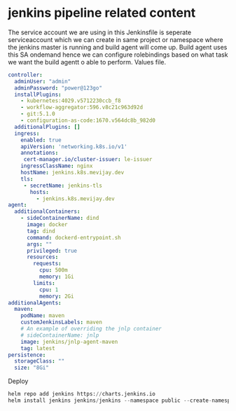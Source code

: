 # jenkins pipeline related content
The service account we are using in this Jenkinsfile is seperate serviceaccount which we can create in same project or namespace where the jenkins master is running and build agent will come up. Build agent uses this SA ondemand hence we can configure rolebindings based on what task we want the build agentt o able to perform.
Values file.

```yaml
controller:
  adminUser: "admin"
  adminPassword: "power@123go"
  installPlugins:
    - kubernetes:4029.v5712230ccb_f8
    - workflow-aggregator:596.v8c21c963d92d
    - git:5.1.0
    - configuration-as-code:1670.v564dc8b_982d0
  additionalPlugins: []
  ingress:
    enabled: true
    apiVersion: 'networking.k8s.io/v1'
    annotations:
     cert-manager.io/cluster-issuer: le-issuer
    ingressClassName: nginx
    hostName: jenkins.k8s.mevijay.dev
    tls:
     - secretName: jenkins-tls
       hosts:
         - jenkins.k8s.mevijay.dev
agent:
  additionalContainers:
    - sideContainerName: dind
      image: docker
      tag: dind
      command: dockerd-entrypoint.sh
      args: ""
      privileged: true
      resources:
        requests:
          cpu: 500m
          memory: 1Gi
        limits:
          cpu: 1
          memory: 2Gi
additionalAgents:
  maven:
    podName: maven
    customJenkinsLabels: maven
    # An example of overriding the jnlp container
    # sideContainerName: jnlp
    image: jenkins/jnlp-agent-maven
    tag: latest
persistence:
  storageClass: ""
  size: "8Gi"

```

Deploy

```python
helm repo add jenkins https://charts.jenkins.io 
helm install jenkins jenkins/jenkins --namespace public --create-namespace -f jenkins-values.yaml --version 4.11.1
```
